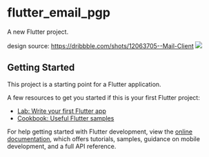 # flutter_email_pgp

A new Flutter project.

design source: https://dribbble.com/shots/12063705--Mail-Client
<img src="https://cdn.dribbble.com/users/3537484/screenshots/12063705/media/ee00253053516d88c7047cd124912f38.png?compress=1&resize=1000x750&vertical=top">

## Getting Started

This project is a starting point for a Flutter application.

A few resources to get you started if this is your first Flutter project:

- [Lab: Write your first Flutter app](https://docs.flutter.dev/get-started/codelab)
- [Cookbook: Useful Flutter samples](https://docs.flutter.dev/cookbook)

For help getting started with Flutter development, view the
[online documentation](https://docs.flutter.dev/), which offers tutorials,
samples, guidance on mobile development, and a full API reference.
